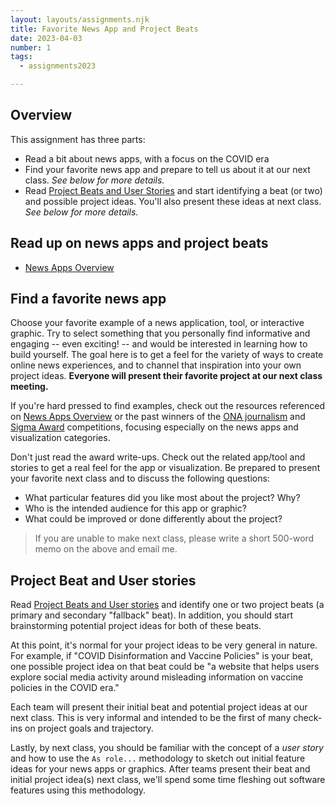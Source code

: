 ```yaml
---
layout: layouts/assignments.njk
title: Favorite News App and Project Beats
date: 2023-04-03
number: 1
tags:
  - assignments2023

---
```


## Overview

This assignment has three parts:

* Read a bit about news apps, with a focus on the COVID era
* Find your favorite news app and prepare to tell us about it at our next class. *See below for more details.*
* Read [Project Beats and User Stories](../../topics/beats_and_user_stories/) and start identifying a beat (or two) and possible project ideas. You'll also present these ideas at next class. *See below for more details.*


## Read up on news apps and project beats

- [News Apps Overview](../../topics/news_apps_overview/)


## Find a favorite news app

Choose your favorite example of a news application, tool, or interactive graphic. Try to select something that you personally find informative and engaging -- even exciting! -- and would be interested in learning how to build yourself. The goal here is to get a feel for the variety of ways to create online news experiences, and to channel that inspiration into your own project ideas. **Everyone will present their favorite project at our next class meeting.**

If you're hard pressed to find examples, check out the resources referenced on [News Apps Overview](../../topics/news_apps_overview/) or the past winners of the [ONA journalism][] and [Sigma Award][] competitions, focusing especially on the news apps and visualization categories.

[Sigma Award]: https://sigmaawards.org/

[ONA journalism]: https://awards.journalists.org/awards/visual-digital-storytelling/

Don't just read the award write-ups. Check out the related app/tool and stories to get a real feel for the app or visualization.  Be prepared to present your favorite next class and to discuss the following questions:

* What particular features did you like most about the project? Why?
* Who is the intended audience for this app or graphic?
* What could be improved or done differently about the project?

> If you are unable to make next class, please write a short 500-word memo on the above and email me.

##  Project Beat and User stories

Read [Project Beats and User stories](../../topics/beats_and_user_stories/) and identify one or two project beats (a primary and secondary "fallback" beat). In addition, you should start brainstorming potential project ideas for both of these beats.

At this point, it's normal for your project ideas to be very general in nature. For example, if "COVID Disinformation and Vaccine Policies" is your beat, one possible project idea on that beat could be "a website that helps users explore social media activity around misleading information on vaccine policies in the COVID era."

Each team will present their initial beat and potential project ideas at our next class. This is very informal and intended to be the first of many check-ins on project goals and trajectory.

Lastly, by next class, you should be familiar with the concept of a *user story* and how to use the `As role...` methodology to sketch out initial feature ideas for your news apps or graphics. After teams present their beat and initial project idea(s) next class, we'll spend some time fleshing out software features using this methodology.



